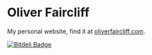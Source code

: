Oliver Faircliff
================

My personal website, find it at [oliverfaircliff.com](http://oliverfaircliff.com).


[![Bitdeli Badge](https://d2weczhvl823v0.cloudfront.net/olls/oliver-faircliff/trend.png)](https://bitdeli.com/free "Bitdeli Badge")
